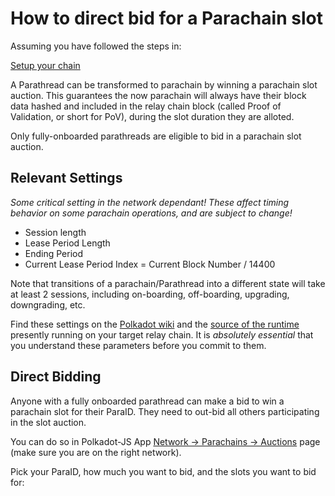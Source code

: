 # How to direct bid for a Parachain slot

Assuming you have followed the steps in:

[Setup your chain ](setup-your-chain.md)

A Parathread can be transformed to parachain by winning a parachain slot auction. This guarantees the now parachain will always have their block data hashed and included in the relay chain block (called Proof of Validation, or short for PoV), during the slot duration they are alloted.

Only fully-onboarded parathreads are eligible to bid in a parachain slot auction.

## Relevant Settings

_Some critical setting in the network dependant! These affect timing behavior on some parachain operations, and are subject to change!_

- Session length
- Lease Period Length
- Ending Period
- Current Lease Period Index = Current Block Number / 14400

Note that transitions of a parachain/Parathread into a different state will take at least 2 sessions, including on-boarding, off-boarding, upgrading, downgrading, etc.

Find these settings on the [Polkadot wiki](https://wiki.polkadot.network/docs/learn-crowdloans#starting-a-crowdloan-campaign) and the [source of the runtime](https://github.com/paritytech/polkadot/tree/master/runtime) presently running on your target relay chain. It is _absolutely essential_ that you understand these parameters before you commit to them.

## Direct Bidding

Anyone with a fully onboarded parathread can make a bid to win a parachain slot for their ParaID. They need to out-bid all others participating in the slot auction.

You can do so in Polkadot-JS App [Network -> Parachains -> Auctions](https://polkadot.js.org/apps/#/parachains/auctions) page (make sure you are on the right network).

Pick your ParaID, how much you want to bid, and the slots you want to bid for:
